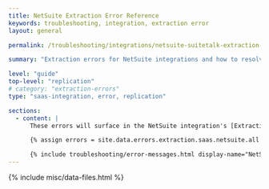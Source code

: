 ```yaml
---
title: NetSuite Extraction Error Reference
keywords: troubleshooting, integration, extraction error
layout: general

permalink: /troubleshooting/integrations/netsuite-suitetalk-extraction-error-reference

summary: "Extraction errors for NetSuite integrations and how to resolve them."

level: "guide"
top-level: "replication"
# category: "extraction-errors"
type: "saas-integration, error, replication"

sections:
  - content: |
      These errors will surface in the NetSuite integration's [Extraction Logs]({{ link.replication.extraction-logs | prepend: site.baseurl }}).

      {% assign errors = site.data.errors.extraction.saas.netsuite.all | sort_natural:"message" %}

      {% include troubleshooting/error-messages.html display-name="NetSuite" %}
---
```

{% include misc/data-files.html %}